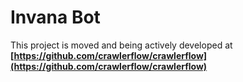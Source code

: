 # Invana Bot


This project is moved and being actively developed at **[https://github.com/crawlerflow/crawlerflow](https://github.com/crawlerflow/crawlerflow)**
